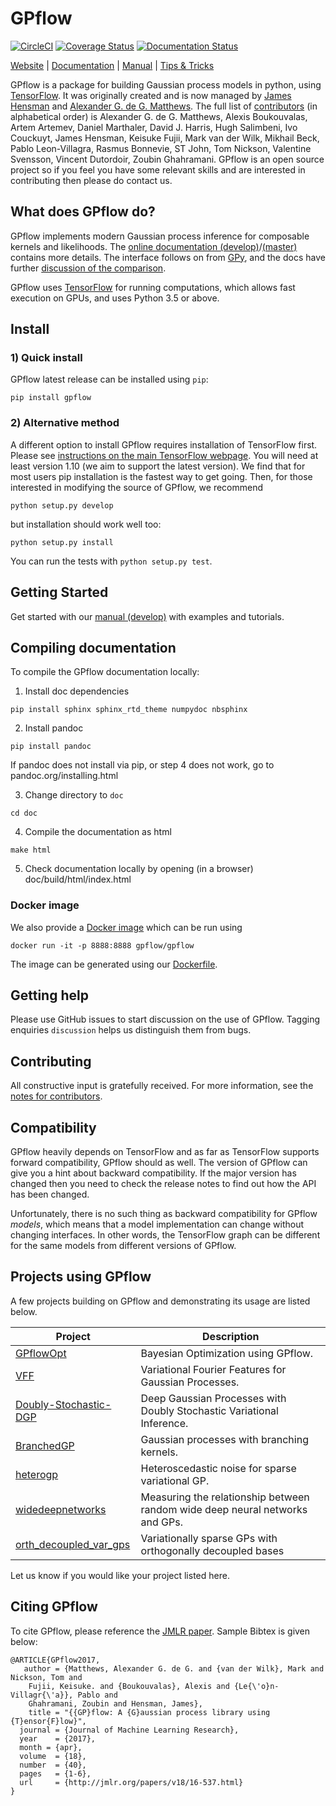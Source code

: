 # GPflow

[![CircleCI](https://circleci.com/gh/GPflow/GPflow/tree/develop.svg?style=svg)](https://circleci.com/gh/GPflow/GPflow/tree/develop)
[![Coverage Status](http://codecov.io/github/GPflow/GPflow/coverage.svg?branch=master)](http://codecov.io/github/GPflow/GPflow?branch=master)
[![Documentation Status](https://readthedocs.org/projects/gpflow/badge/?version=master)](http://gpflow.readthedocs.io/en/master/?badge=master)

[Website](https://gpflow.org) |
[Documentation](https://gpflow.readthedocs.io/en/master/) |
[Manual](doc/source/notebooks/intro.ipynb) |
[Tips & Tricks](doc/source/notebooks/tips_and_tricks.ipynb)

GPflow is a package for building Gaussian process models in python, using [TensorFlow](http://www.tensorflow.org). It was originally created and is now managed by [James Hensman](http://jameshensman.github.io/) and [Alexander G. de G. Matthews](http://mlg.eng.cam.ac.uk/?portfolio=alex-matthews).
The full list of [contributors](http://github.com/GPflow/GPflow/graphs/contributors) (in alphabetical order) is Alexander G. de G. Matthews, Alexis Boukouvalas, Artem Artemev, Daniel Marthaler, David J. Harris, Hugh Salimbeni, Ivo Couckuyt, James Hensman, Keisuke Fujii, Mark van der Wilk, Mikhail Beck, Pablo Leon-Villagra, Rasmus Bonnevie, ST John, Tom Nickson, Valentine Svensson, Vincent Dutordoir, Zoubin Ghahramani. GPflow is an open source project so if you feel you have some relevant skills and are interested in contributing then please do contact us.

## What does GPflow do?

GPflow implements modern Gaussian process inference for composable kernels and likelihoods. The [online documentation (develop)](http://gpflow.readthedocs.io/en/develop/)/[(master)](http://gpflow.readthedocs.io/en/master/) contains more details. The interface follows on from [GPy](http://github.com/sheffieldml/gpy), and the docs have further [discussion of the comparison](http://gpflow.readthedocs.io/en/develop/intro.html#what-s-the-difference-between-gpy-and-gpflow).

GPflow uses [TensorFlow](http://www.tensorflow.org) for running computations, which allows fast execution on GPUs, and uses Python 3.5 or above.

## Install

### 1) Quick install
GPflow latest release can be installed using `pip`:

```
pip install gpflow
```

### 2) Alternative method
A different option to install GPflow requires installation of TensorFlow first. Please see [instructions on the main TensorFlow webpage](https://www.tensorflow.org/install/). You will need at least version 1.10 (we aim to support the latest version). We find that for most users pip installation is the fastest way to get going. Then, for those interested in modifying the source of GPflow, we recommend

```
python setup.py develop
```

but installation should work well too:

```
python setup.py install
```

You can run the tests with `python setup.py test`.

## Getting Started

Get started with our [manual (develop)](https://nbviewer.jupyter.org/github/GPflow/GPflow/blob/develop/doc/source/notebooks/intro.ipynb) with examples and tutorials.


## Compiling documentation

To compile the GPflow documentation locally:

1. Install doc dependencies
```
pip install sphinx sphinx_rtd_theme numpydoc nbsphinx
```
2. Install pandoc 
```
pip install pandoc
```
If pandoc does not install via pip, or step 4 does not work, go to pandoc.org/installing.html

3. Change directory to `doc`
```
cd doc
```

4. Compile the documentation as html
```
make html
```

5. Check documentation locally by opening (in a browser) doc/build/html/index.html

### Docker image

We also provide a [Docker image](https://hub.docker.com/r/gpflow/gpflow/) which can be run using

```
docker run -it -p 8888:8888 gpflow/gpflow
```

The image can be generated using our [Dockerfile](Dockerfile).

## Getting help
Please use GitHub issues to start discussion on the use of GPflow. Tagging enquiries `discussion` helps us distinguish them from bugs.

## Contributing
All constructive input is gratefully received. For more information, see the [notes for contributors](contributing.md).

## Compatibility

GPflow heavily depends on TensorFlow and as far as TensorFlow supports forward compatibility, GPflow should as well. The version of GPflow can give you a hint about backward compatibility. If the major version has changed then you need to check the release notes to find out how the API has been changed.

Unfortunately, there is no such thing as backward compatibility for GPflow _models_, which means that a model implementation can change without changing interfaces. In other words, the TensorFlow graph can be different for the same models from different versions of GPflow.

## Projects using GPflow

A few projects building on GPflow and demonstrating its usage are listed below.

| Project | Description |
| --- | --- |
| [GPflowOpt](https://github.com/GPflow/GPflowOpt)       | Bayesian Optimization using GPflow. |
| [VFF](https://github.com/jameshensman/VFF)       | Variational Fourier Features for Gaussian Processes. |
| [Doubly-Stochastic-DGP](https://github.com/ICL-SML/Doubly-Stochastic-DGP)| Deep Gaussian Processes with Doubly Stochastic Variational Inference.|
| [BranchedGP](https://github.com/ManchesterBioinference/BranchedGP) | Gaussian processes with branching kernels.|
| [heterogp](https://github.com/Joshuaalbert/heterogp) | Heteroscedastic noise for sparse variational GP. |
| [widedeepnetworks](https://github.com/widedeepnetworks/widedeepnetworks) | Measuring the relationship between random wide deep neural networks and GPs.| 
| [orth_decoupled_var_gps](https://github.com/hughsalimbeni/orth_decoupled_var_gps) | Variationally sparse GPs with orthogonally decoupled bases| 


Let us know if you would like your project listed here.

## Citing GPflow

To cite GPflow, please reference the [JMLR paper](http://www.jmlr.org/papers/volume18/16-537/16-537.pdf). Sample Bibtex is given below:

```
@ARTICLE{GPflow2017,
   author = {Matthews, Alexander G. de G. and {van der Wilk}, Mark and Nickson, Tom and
	Fujii, Keisuke. and {Boukouvalas}, Alexis and {Le{\'o}n-Villagr{\'a}}, Pablo and
	Ghahramani, Zoubin and Hensman, James},
    title = "{{GP}flow: A {G}aussian process library using {T}ensor{F}low}",
  journal = {Journal of Machine Learning Research},
  year    = {2017},
  month = {apr},
  volume  = {18},
  number  = {40},
  pages   = {1-6},
  url     = {http://jmlr.org/papers/v18/16-537.html}
}
```
